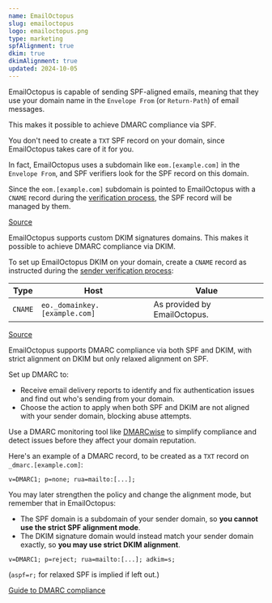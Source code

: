```yaml
---
name: EmailOctopus
slug: emailoctopus
logo: emailoctopus.png
type: marketing
spfAlignment: true
dkim: true
dkimAlignment: true
updated: 2024-10-05
---
```


<script>
  import DotsBadge from '$lib/mdsvex/dots-badge.svelte';
</script>

<Block title="SPF">

EmailOctopus is capable of sending SPF-aligned emails, meaning that they use your domain name in the `Envelope From` (or `Return-Path`) of email messages.

This makes it possible to achieve DMARC compliance via SPF.

You don't need to create a `TXT` SPF record on your domain, since EmailOctopus takes care of it for you.

In fact, EmailOctopus uses a subdomain like `eom.[example.com]` in the `Envelope From`, and SPF verifiers look for the SPF record on this domain.

Since the `eom.[example.com]` subdomain is pointed to EmailOctopus with a `CNAME` record during the [verification process](https://emailoctopus.com/account/senders), the SPF record will be managed by them.

[Source](https://help.emailoctopus.com/article/160-verifying-a-new-domain)

</Block>

<Block title="DKIM">

EmailOctopus supports custom DKIM signatures domains. This makes it possible to achieve DMARC compliance via DKIM.

To set up EmailOctopus DKIM on your domain, create a `CNAME` record as instructed during the [sender verification process](https://emailoctopus.com/account/senders):

| Type    | Host                          | Value                        |
| ------- | ----------------------------- | ---------------------------- |
| `CNAME` | `eo._domainkey.[example.com]` | As provided by EmailOctopus. |

[Source](https://help.emailoctopus.com/article/160-verifying-a-new-domain)

</Block>

<Block title="DMARC">

EmailOctopus supports DMARC compliance via both SPF and DKIM, with strict alignment on DKIM but only relaxed alignment on SPF.

Set up DMARC to:

- Receive email delivery reports to identify and fix authentication issues and find out who's sending from your domain.
- Choose the action to apply when both SPF and DKIM are not aligned with your sender domain, blocking abuse attempts.

Use a DMARC monitoring tool like [DMARCwise](https://dmarcwise.io) to simplify compliance and detect issues before they affect your domain reputation.

Here's an example of a DMARC record, to be created as a `TXT` record on `_dmarc.[example.com]`:

```
v=DMARC1; p=none; rua=mailto:[...];
```

You may later strengthen the policy and change the alignment mode, but remember that in EmailOctopus:

- The SPF domain is a subdomain of your sender domain, so **you cannot use the strict SPF alignment mode**.
- The DKIM signature domain would instead match your sender domain exactly, so **you may use strict DKIM alignment**.

```
v=DMARC1; p=reject; rua=mailto:[...]; adkim=s;
```

(`aspf=r;` for relaxed SPF is implied if left out.)

[Guide to DMARC compliance](https://dmarcwise.io/docs/guide-to-dmarc-compliance)

</Block>
